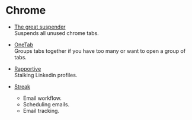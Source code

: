 # Chrome

* [The great suspender](https://chrome.google.com/webstore/detail/the-great-suspender/klbibkeccnjlkjkiokjodocebajanakg/related?hl=en)  
	Suspends all unused chrome tabs.
* [OneTab](https://chrome.google.com/webstore/detail/onetab/chphlpgkkbolifaimnlloiipkdnihall?hl=en)  
	Groups tabs together if you have too many or want to open a group of tabs.

* [Rapportive](https://chrome.google.com/webstore/detail/rapportive/hihakjfhbmlmjdnnhegiciffjplmdhin)  
	Stalking Linkedin profiles.

* [Streak](https://www.streak.com/)  
	* Email workflow.
	* Scheduling emails.
	* Email tracking.
